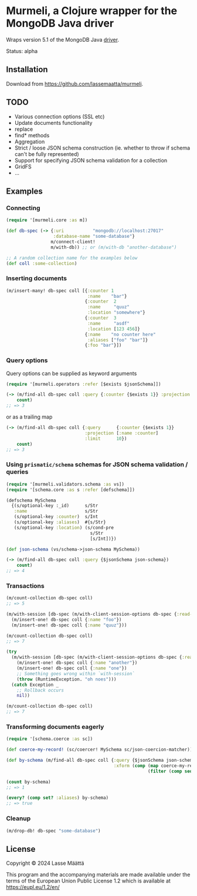 # Murmeli, a Clojure wrapper for the MongoDB Java driver

Wraps version 5.1 of the MongoDB Java [driver](https://www.mongodb.com/docs/drivers/java/sync/v5.1/).

Status: alpha

## Installation

Download from https://github.com/lassemaatta/murmeli.

## TODO

- Various connection options (SSL etc)
- Update documents functionality
 - replace
 - find* methods
- Aggregation
- Strict / loose JSON schema construction (ie. whether to throw if schema can't be fully represented)
- Support for specifying JSON schema validation for a collection
- GridFS
- ...

## Examples

### Connecting

```clojure
(require '[murmeli.core :as m])

(def db-spec (-> {:uri           "mongodb://localhost:27017"
                  :database-name "some-database"}
                 m/connect-client!
                 m/with-db)) ;; or (m/with-db "another-database")

;; A random collection name for the examples below
(def coll :some-collection)
```

### Inserting documents

```clojure
(m/insert-many! db-spec coll [{:counter 1
                               :name    "bar"}
                              {:counter  2
                               :name     "quuz"
                               :location "somewhere"}
                              {:counter  3
                               :name     "asdf"
                               :location [123 456]}
                              {:name    "no counter here"
                               :aliases ["foo" "bar"]}
                              {:foo "bar"}])
```

### Query options

Query options can be supplied as keyword arguments

```clojure
(require '[murmeli.operators :refer [$exists $jsonSchema]])

(-> (m/find-all db-spec coll :query {:counter {$exists 1}} :projection [:name :counter] :limit 10)
    count)
;; => 3
```

or as a trailing map

```clojure
(-> (m/find-all db-spec coll {:query      {:counter {$exists 1}}
                              :projection [:name :counter]
                              :limit      10})
    count)
;; => 3
```

### Using `prismatic/schema` schemas for JSON schema validation / queries

```clojure
(require '[murmeli.validators.schema :as vs])
(require '[schema.core :as s :refer [defschema]])

(defschema MySchema
  {(s/optional-key :_id)      s/Str
   :name                      s/Str
   (s/optional-key :counter)  s/Int
   (s/optional-key :aliases)  #{s/Str}
   (s/optional-key :location) (s/cond-pre
                                s/Str
                                [s/Int])})

(def json-schema (vs/schema->json-schema MySchema))

(-> (m/find-all db-spec coll :query {$jsonSchema json-schema})
    count)
;; => 4
```

### Transactions

```clojure
(m/count-collection db-spec coll)
;; => 5

(m/with-session [db-spec (m/with-client-session-options db-spec {:read-preference :nearest})]
  (m/insert-one! db-spec coll {:name "foo"})
  (m/insert-one! db-spec coll {:name "quuz"}))

(m/count-collection db-spec coll)
;; => 7

(try
  (m/with-session [db-spec (m/with-client-session-options db-spec {:read-preference :nearest})]
    (m/insert-one! db-spec coll {:name "another"})
    (m/insert-one! db-spec coll {:name "one"})
    ;; Something goes wrong within `with-session`
    (throw (RuntimeException. "oh noes")))
  (catch Exception _
    ;; Rollback occurs
    nil))

(m/count-collection db-spec coll)
;; => 7
```

### Transforming documents eagerly

```clojure
(require '[schema.coerce :as sc])

(def coerce-my-record! (sc/coercer! MySchema sc/json-coercion-matcher))

(def by-schema (m/find-all db-spec coll {:query {$jsonSchema json-schema}
                                         :xform (comp (map coerce-my-record!)
                                                      (filter (comp seq :aliases)))}))

(count by-schema)
;; => 1

(every? (comp set? :aliases) by-schema)
;; => true
```

### Cleanup

```clojure
(m/drop-db! db-spec "some-database")
```

## License

Copyright © 2024 Lasse Määttä

This program and the accompanying materials are made available under the
terms of the European Union Public License 1.2 which is available at
https://eupl.eu/1.2/en/
